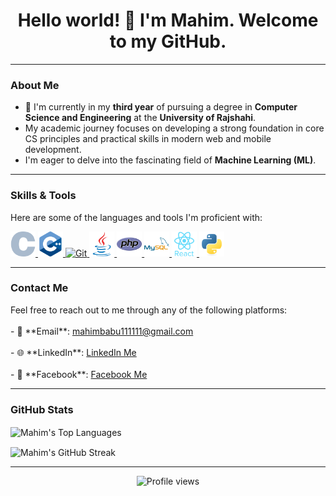 <h1 align="center">Hello world! 👋 I'm Mahim. Welcome to my GitHub.</h1>

---

### About Me

- 🌱 I'm currently in my **third year** of pursuing a degree in **Computer Science and Engineering** at the **University of Rajshahi**.
- My academic journey focuses on developing a strong foundation in core CS principles and practical skills in modern web and mobile development.
- I'm eager to delve into the fascinating field of **Machine Learning (ML)**.

---

### Skills & Tools

Here are some of the languages and tools I'm proficient with:

<p align="left">
  <a href="https://www.cprogramming.com/" target="_blank" rel="noreferrer"> <img src="https://raw.githubusercontent.com/devicons/devicon/master/icons/c/c-original.svg" alt="C" width="40" height="40"/> </a>
  <a href="https://www.w3schools.com/cpp/" target="_blank" rel="noreferrer"> <img src="https://raw.githubusercontent.com/devicons/devicon/master/icons/cplusplus/cplusplus-original.svg" alt="C++" width="40" height="40"/> </a>
  <a href="https://git-scm.com/" target="_blank" rel="noreferrer"> <img src="https://www.vectorlogo.zone/logos/git-scm/git-scm-icon.svg" alt="Git" width="40" height="40"/> </a>
  <a href="https://www.java.com" target="_blank" rel="noreferrer"> <img src="https://raw.githubusercontent.com/devicons/devicon/master/icons/java/java-original.svg" alt="Java" width="40" height="40"/> </a>
  <a href="https://www.php.net" target="_blank" rel="noreferrer"> <img src="https://raw.githubusercontent.com/devicons/devicon/master/icons/php/php-original.svg" alt="PHP" width="40" height="40"/> </a>
  <a href="https://www.mysql.com/" target="_blank" rel="noreferrer"> <img src="https://raw.githubusercontent.com/devicons/devicon/master/icons/mysql/mysql-original-wordmark.svg" alt="MySQL" width="40" height="40"/> </a>
  <a href="https://react.dev/" target="_blank" rel="noreferrer"> <img src="https://raw.githubusercontent.com/devicons/devicon/master/icons/react/react-original-wordmark.svg" alt="React" width="40" height="40"/> </a>
  <a href="https://www.python.org" target="_blank" rel="noreferrer"> <img src="https://raw.githubusercontent.com/devicons/devicon/master/icons/python/python-original.svg" alt="Python" width="40" height="40"/> </a>
</p>

---

### Contact Me

<p align="left">
  Feel free to reach out to me through any of the following platforms:
  <br><br>
  - 📧 **Email**: <a href="mailto:mahimbabu111111@gmail.com">mahimbabu111111@gmail.com</a>
  <br><br>
  - 🌐 **LinkedIn**: <a href="https://www.linkedin.com/in/mahim-mm/"> LinkedIn Me </a>
  <br><br>
  - 📘 **Facebook**: <a href= "https://www.facebook.com/MM.MAHIM.111/">Facebook Me</a>
</p>

---

### GitHub Stats

<p>
  <img align="center" src="https://github-readme-stats.vercel.app/api/top-langs?username=mahim-111&show_icons=true&locale=en&layout=compact" alt="Mahim's Top Languages" />
</p>

<p>
  <img align="center" src="https://github-readme-streak-stats.herokuapp.com/?user=mahim-111&" alt="Mahim's GitHub Streak" />
</p>

---

<p align="center">
  <img src="https://komarev.com/ghpvc/?username=mahim-111&label=Profile%20views&color=0e75b6&style=flat" alt="Profile views" />
</p>
